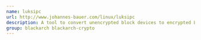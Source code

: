 ```yaml
---
name: luksipc
url: http://www.johannes-bauer.com/linux/luksipc
description: A tool to convert unencrypted block devices to encrypted LUKS devices in-place.
group: blackarch blackarch-crypto
---
```


